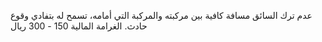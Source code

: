 عدم ترك السائق مسافة كافية بين مركبته والمركبة التي أمامه، تسمح له بتفادي وقوع حادث. الغرامة المالية 150 - 300 ريال

